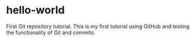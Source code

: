 # hello-world
First Git repository tutorial.
This is my first tutorial using GitHub and testing the functionality of Git and commits.
